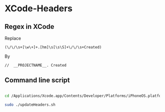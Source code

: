 XCode-Headers
=============


Regex in XCode
-------------

Replace

``(\/\/\s+[\w\+]+.[hm]\s[\s\S]+\/\/\s+Created)``

By

``//  __PROJECTNAME__. Created``


Command line script
-------------

```zsh

cd /Applications/Xcode.app/Contents/Developer/Platforms/iPhoneOS.platform/Developer/Library/Xcode/Templates/File Templates

sudo ./updateHeaders.sh

```
